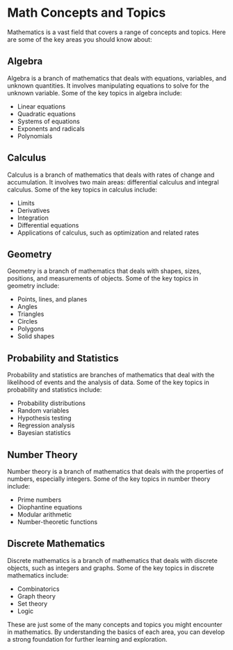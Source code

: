 # Math Concepts and Topics

Mathematics is a vast field that covers a range of concepts and topics. Here are some of the key areas you should know about:

## Algebra

Algebra is a branch of mathematics that deals with equations, variables, and unknown quantities. It involves manipulating equations to solve for the unknown variable. Some of the key topics in algebra include:

- Linear equations
- Quadratic equations
- Systems of equations
- Exponents and radicals
- Polynomials

## Calculus

Calculus is a branch of mathematics that deals with rates of change and accumulation. It involves two main areas: differential calculus and integral calculus. Some of the key topics in calculus include:

- Limits
- Derivatives
- Integration
- Differential equations
- Applications of calculus, such as optimization and related rates

## Geometry

Geometry is a branch of mathematics that deals with shapes, sizes, positions, and measurements of objects. Some of the key topics in geometry include:

- Points, lines, and planes
- Angles
- Triangles
- Circles
- Polygons
- Solid shapes

## Probability and Statistics

Probability and statistics are branches of mathematics that deal with the likelihood of events and the analysis of data. Some of the key topics in probability and statistics include:

- Probability distributions
- Random variables
- Hypothesis testing
- Regression analysis
- Bayesian statistics

## Number Theory

Number theory is a branch of mathematics that deals with the properties of numbers, especially integers. Some of the key topics in number theory include:

- Prime numbers
- Diophantine equations
- Modular arithmetic
- Number-theoretic functions

## Discrete Mathematics

Discrete mathematics is a branch of mathematics that deals with discrete objects, such as integers and graphs. Some of the key topics in discrete mathematics include:

- Combinatorics
- Graph theory
- Set theory
- Logic

These are just some of the many concepts and topics you might encounter in mathematics. By understanding the basics of each area, you can develop a strong foundation for further learning and exploration.
